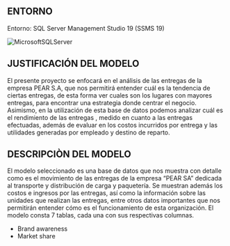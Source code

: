 ## ENTORNO
Entorno: SQL Server Management Studio 19 (SSMS 19)

![MicrosoftSQLServer](https://img.shields.io/badge/Microsoft%20SQL%20Server-CC2927?style=for-the-badge&logo=microsoft%20sql%20server&logoColor=white)


## JUSTIFICACIÓN DEL MODELO
El presente proyecto se enfocará en el análisis de las entregas de la empresa PEAR S.A, que nos permitirá entender cuál 
es la tendencia de ciertas entregas, de esta forma ver cuales son los lugares con mayores entregas, para encontrar una estrategia donde 
centrar el negocio. Asimismo, en la utilización de esta base de datos podemos analizar cuál es el rendimiento de las entregas , medido en 
cuanto a las entregas efectuadas, además de evaluar en los costos incurridos por entrega y las utilidades generadas por empleado y destino 
de reparto.

## DESCRIPCIÒN DEL MODELO
El modelo seleccionado es una base de datos que nos muestra con detalle como es el movimiento de las entregas de la empresa 
“PEAR SA” dedicada al transporte y distribución de carga y paquetería. Se muestran además los costos e ingresos por las entregas, así como
la información sobre las unidades que realizan las entregas, entre otros datos importantes que nos permitirán entender cómo es el funcionamiento de esta organización. El modelo consta 7 tablas, cada una con sus respectivas columnas.

  * Brand awareness
  * Market share

